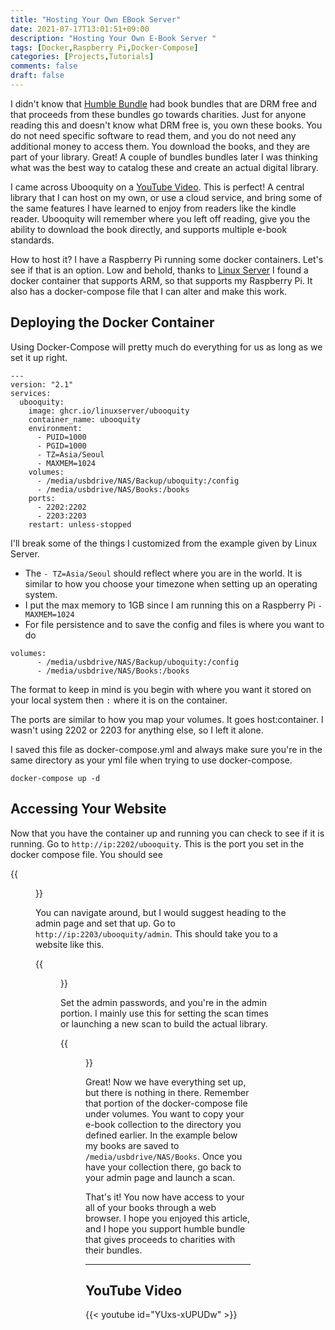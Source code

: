 ```yaml
---
title: "Hosting Your Own EBook Server"
date: 2021-07-17T13:01:51+09:00
description: "Hosting Your Own E-Book Server "
tags: [Docker,Raspberry Pi,Docker-Compose]
categories: [Projects,Tutorials]
comments: false
draft: false
---
```


I didn't know that [Humble Bundle](https://www.humblebundle.com/books) had book bundles that are DRM free and that proceeds from these bundles go towards charities. Just for anyone reading this and doesn't know what DRM free is, you own these books. You do not need specific software to read them, and you do not need any additional money to access them. You download the books, and they are part of your library. Great! A couple of bundles bundles later I was thinking what was the best way to catalog these and create an actual digital library. 

I came across Ubooquity on a [YouTube Video](https://www.youtube.com/watch?v=YUxs-xUPUDw). This is perfect! A central library that I can host on my own, or use a cloud service, and bring some of the same features I have learned to enjoy from readers like the kindle reader. Ubooquity will remember where you left off reading, give you the ability to download the book directly, and supports multiple e-book standards. 

How to host it? I have a Raspberry Pi running some docker containers. Let's see if that is an option. Low and behold, thanks to [Linux Server](https://hub.docker.com/r/linuxserver/ubooquity) I found a docker container that supports ARM, so that supports my Raspberry Pi. It also has a docker-compose file that I can alter and make this work.

## Deploying the Docker Container

Using Docker-Compose will pretty much do everything for us as long as we set it up right.
```
---
version: "2.1"
services:
  ubooquity:
    image: ghcr.io/linuxserver/ubooquity
    container_name: ubooquity
    environment:
      - PUID=1000
      - PGID=1000
      - TZ=Asia/Seoul
      - MAXMEM=1024
    volumes:
      - /media/usbdrive/NAS/Backup/uboquity:/config
      - /media/usbdrive/NAS/Books:/books
    ports:
      - 2202:2202
      - 2203:2203
    restart: unless-stopped

```
I'll break some of the things I customized from the example given by Linux Server.
* The ```- TZ=Asia/Seoul``` should reflect where you are in the world. It is similar to how you choose your timezone when setting up an operating system.
* I put the max memory to 1GB since I am running this on a Raspberry Pi ```- MAXMEM=1024```
* For file persistence and to save the config and files is where you want to do 
```
volumes:
      - /media/usbdrive/NAS/Backup/uboquity:/config
      - /media/usbdrive/NAS/Books:/books
```
The format to keep in mind is you begin with where you want it stored on your local system then ```:``` where it is on the container.

The ports are similar to how you map your volumes. It goes host:container. I wasn't using 2202 or 2203 for anything else, so I left it alone.

I saved this file as docker-compose.yml and always make sure you're in the same directory as your yml file when trying to use docker-compose. 
```
docker-compose up -d
```

## Accessing Your Website

Now that you have the container up and running you can check to see if it is running. Go to ```http://ip:2202/ubooquity```. This is the port you set in the docker compose file. You should see 

{{<figure src="/images/Posts/010/ubooquity.jpg">}}

You can navigate around, but I would suggest heading to the admin page and set that up. Go to ```http://ip:2203/ubooquity/admin```. This should take you to a website like this.

{{<figure src="/images/Posts/010/ubooquityadmin.jpg">}}

Set the admin passwords, and you're in the admin portion. I mainly use this for setting the scan times or launching a new scan to build the actual library.

{{<figure src="/images/Posts/010/ubooquityadmin1.jpg">}}

Great! Now we have everything set up, but there is nothing in there. Remember that portion of the docker-compose file under volumes. You want to copy your e-book collection to the directory you defined earlier. In the example below my books are saved to ```/media/usbdrive/NAS/Books```. Once you have your collection there, go back to your admin page and launch a scan.

That's it! You now have access to your all of your books through a web browser. I hope you enjoyed this article, and I hope you support humble bundle that gives proceeds to charities with their bundles.

---
## YouTube Video
{{< youtube id="YUxs-xUPUDw" >}}
